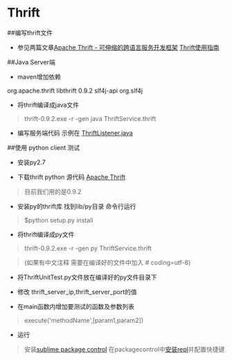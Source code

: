 Thrift
======

##编写thrift文件

* 参见两篇文章[Apache Thrift - 可伸缩的跨语言服务开发框架](https://www.ibm.com/developerworks/cn/java/j-lo-apachethrift/)
[Thrift使用指南](http://blog.csdn.net/njchenyi/article/details/8889013)


##Java Server端

* maven增加依赖

<!-- RPC -->
<dependency>
    <groupId>org.apache.thrift</groupId>
    <artifactId>libthrift</artifactId>
    <version>0.9.2</version>
    <!--thrift 依赖的slf4j版本较低 如果已有slf4j版本较高则排除此依赖-->
    <exclusions>
        <exclusion>
            <artifactId>slf4j-api</artifactId>
            <groupId>org.slf4j</groupId>
        </exclusion>
    </exclusions>
</dependency>


* 将thrift编译成java文件 
>thrift-0.9.2.exe -r -gen java ThriftService.thrift

* 编写服务端代码 示例在 [ThriftListener.java](https://github.com/eastlending/etc/blob/master/thrift/ThriftListener.java)




##使用 python client 测试

* 安装py2.7

* 下载thrift python 源代码 [Apache Thrift](https://github.com/apache/thrift)
>目前我们用的是0.9.2

* 安装py的thrift库 找到lib/py目录 命令行运行 
>$python setup.py install

* 将thrift编译成py文件 
>thrift-0.9.2.exe -r -gen py ThriftService.thrift 

>(如果有中文注释 需要在编译好的文件中加入 # coding=utf-8)

* 将ThriftUnitTest.py文件放在编译好的py文件目录下

* 修改 thrift_server_ip,thrift_server_port的值

* 在main函数内增加要测试的函数及参数列表 
>execute('methodName',[param1,param2])

* 运行

>安装[sublime package control](https://packagecontrol.io/installation)
>在packagecontrol中[安装repl](http://blog.sina.com.cn/s/blog_6476250d0101a881.html)并配置快捷键
